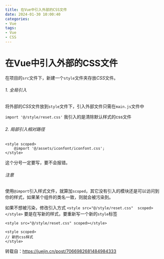 ```yaml
---
title: 在Vue中引入外部的CSS文件
date: 2024-01-30 10:00:40
categories:
- Vue
tags:
- Vue
- CSS
---
```


# 在Vue中引入外部的CSS文件

在项目的`src`文件下，新建一个`style`文件夹存放*CSS*文件。

###### 1. 全局引入

将外部的*CSS*文件放到`style`文件下，引入外部文件只需在`main.js`文件中

`import '@/style/reset.css'` 我引入的是清除默认样式的css文件

###### 2. 局部引入相对路径

```vue
<style scoped>
    @import '@/assets/iconfont/iconfont.css';
</style>
```

这个分号一定要写，要不会报错。

###### 注意

使用`@import`引入样式文件，就算加`scoped`，其它没有引入的模块还是可以访问到你的样式，如果某个组件的类名一致，则就会被污染到。

如果不想被污染，修改引入方式 `<style src="@/style/reset.css"  scoped></style>` 要是在写新的样式，要重新写一个新的`style`标签

```vue
<style src="@/style/reset.css" scoped></style>

<style scoped>
// 新的css样式
</style>
```

转载自：https://juejin.cn/post/7066982681484984333
